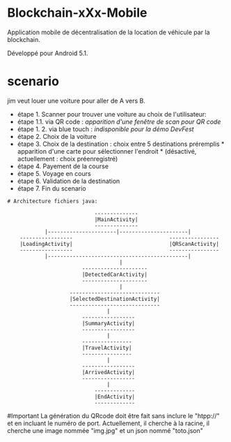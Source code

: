 Blockchain-xXx-Mobile
====================

Application mobile de décentralisation de la location de véhicule par la blockchain.

Développé pour Android 5.1.

# scenario
jim veut louer une voiture pour aller de A vers B.

* étape 1. Scanner pour trouver une voiture au choix de l'utilisateur:
* étape 1.1. via QR code : *apparition d'une fenêtre de scan pour QR code*
* étape 1. 2. via blue touch : *indisponible pour la démo DevFest*
* étape 2. Choix de la voiture
* étape 3. Choix de la destination : choix entre 5 destinations préremplis * apparition d'une carte pour sélectionner l'endroit * (désactivé, actuellement : choix préenregistré)
* étape 4. Payement de la course
* étape 5. Voyage en cours
* étape 6. Validation de la destination
* étape 7. Fin du scenario


```
# Architecture fichiers java:

							--------------
							|MainActivity|
							--------------
			|----------------------|----------------------|
	-----------------								----------------
	|LoadingActivity|								|QRScanActivity|
	-----------------								----------------
			|---------------------------------------------|
									|
						---------------------
						|DetectedCarActivity|
						---------------------
									|
					-----------------------------
					|SelectedDestinationActivity|
					-----------------------------
								|
						-----------------
						|SummaryActivity|
						-----------------
								|
						----------------
						|TravelActivity|
						----------------
								|
						-----------------
						|ArrivedActivity|
						-----------------
								|
							-------------
							|EndActivity|
							-------------

```
#Important
La génération du QRcode doit être fait sans inclure le "htpp://" et en incluant le numéro de port.
Actuellement, il cherche à la racine, il cherche une image nommée "img.jpg" et un json nommé "toto.json"
